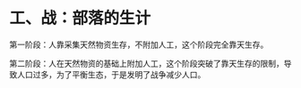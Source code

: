 # 工、战：部落的生计

第一阶段：人靠采集天然物资生存，不附加人工，这个阶段完全靠天生存。

第二阶段：人在天然物资的基础上附加人工，这个阶段突破了靠天生存的限制，导致人口过多，为了平衡生态，于是发明了战争减少人口。
